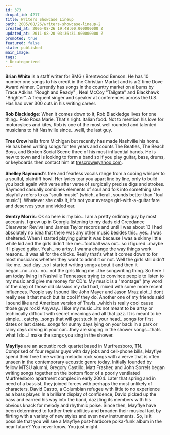 ```yaml
---
id: 373
drupal_id: 4217
title: Writers Showcase Lineup
path: 2005/08/26/writers-showcase-lineup-2
created_at: 2005-08-26 19:48:00.000000000 Z
updated_at: 2011-08-20 03:36:31.000000000 Z
promoted: true
featured: false
state: published
main_image: 
tags:
- Uncategorized
---
```

<strong>Brian White</strong> is a staff writer for BMG / Brentwood Benson. He has 10 number one songs to his credit in the Christian Market and is a 2 time Dove Award winner. Currently has songs in the country market on albums by Trace Adkins "Rough and Ready" , Neal McCoy "Tailgate" and Blackhawk "Brighter". A frequent singer and speaker at conferences across the U.S. Has had over 300 cuts in his writing career.<br /><br /><strong>Rob Blackledge</strong>: When it comes down to it, Rob Blackledge lives for one thing...Polo Rosa Marie. That's right. Italian food. Not to mention his love for motorcylces and kites, Rob is one of the most well rounded and talented musicians to hit Nashville since...welll, the last guy.<br /><br /><strong>Tres Crow</strong> hails from Michigan but recently has made Nashville his home. He has been writing songs for ten years and counts The Beatles, The Beach Boys, and Broken Social Scene three of his most influential bands. He is new to town and is looking to form a band so if you play guitar, bass, drums, or keyboards then contact him at trescrow@yahoo.com.<br /><br /><strong>Shelley Raymond</strong>'s free and fearless vocals range from a cooing whisper to a soulful, plaintiff howl. Her lyrics tear you apart line by line, only to build you back again with verse after verse of surgically precise digs and strokes. Raymond casually combines elements of soul and folk into something she playfully refers to as "soulk music" (which, afterall, sounds better than "foul music"). Whatever she calls it, it's not your average girl-with-a-guitar fare and deserves your undivided ear.<br /><br /><strong>Gentry Morris</strong>: Ok so here is my bio...I am a pretty ordinary guy by most accounts. I grew up in Georgia listening to my dads old Creedance Clearwater Revival and James Taylor records and until I was about 13 I had absolutely no idea that there was any other music besides this...yes...I was sheltered. When I started playing guitar it was because I was a skinny little white kid and the girls didn't like me...football was out...so i figured...maybe if I played guitar. Yeah...no artsy, I wanna change the way things work reasons...it was all for the chicks. Really that's what it comes down to for most musicians whether they want to admit it or not. Well the girls still didn't like me...sad day...so I started writing songs about it and then it began...no...no...no...not the girls liking me...the songwriting thing. So here I am today living in Nashville Tennessee trying to convince people to listen to my music and give me money for CD's. My music is a "montage" (my word of the day) of those old classics my dad had, mixed with some more recent influences. People say I sound like John Mayer and Jason Mraz alot...I dont really see it that much but its cool if they do. Another one of my friends said I sound like and American version of Travis...which is really cool cause those guys rock! Anyway...I like my music...its not meant to be artsy or techincally difficult with secret meanings and all that jazz. It is meant to be simple... catchy...songs that will get stuck in your head...songs for first dates or last dates...songs for sunny days lying on your back in a park or rainy days driving in your car...they are singing in the shower songs...thats what I do...I make the songs you sing in the shower.<br /><br /><strong>Mayflye</strong> are an acoustic rock quartet based in Murfreesboro, TN. Comprised of four regular guys with day jobs and cell-phone bills, Mayflye spend their free time writing melodic rock songs with a verve that is often unseen in the contemporary acoustic genre today. Initially founded by fellow MTSU alumni, Gregory Castillo, Matt Frasher, and John Sorrels began writing songs together on the bottom floor of a poorly ventilated Murfreesboro apartment complex in early 2004. Later that spring and in need of a bassist, they joined forces with perhaps the most unlikely of characters, David Castro, a Columbian refugee with little to no experience as a bass player. In a brilliant display of confidence, David picked up the bass and earned his way into the band, dazzling its members with his obvious knack for melody and rhythmic poise. Since then, Mayflye have been determined to further their abilities and broaden their musical tact by flirting with a variety of new styles and even new instruments. So, is it possible that you will see a Mayflye post-hardcore polka-funk album in the near future? You never know. You just might.
